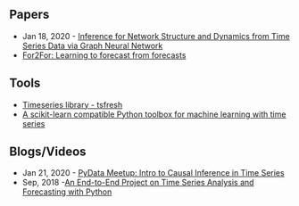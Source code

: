 ## Papers
- Jan 18, 2020 - [Inference for Network Structure and Dynamics from Time Series Data via Graph Neural Network](https://arxiv.org/abs/2001.06576)
- [For2For: Learning to forecast from forecasts](https://arxiv.org/abs/2001.04601)

## Tools
- [Timeseries library - tsfresh](https://tsfresh.readthedocs.io/en/v0.12.0/)
- [A scikit-learn compatible Python toolbox for machine learning with time series](https://github.com/alan-turing-institute/sktime)

## Blogs/Videos
- Jan 21, 2020 - [PyData Meetup: Intro to Causal Inference in Time Series](https://www.youtube.com/watch?v=QVQoV22pPak)
- Sep, 2018 -[An End-to-End Project on Time Series Analysis and Forecasting with Python](https://www.kdnuggets.com/2018/09/end-to-end-project-time-series-analysis-forecasting-python.html)
